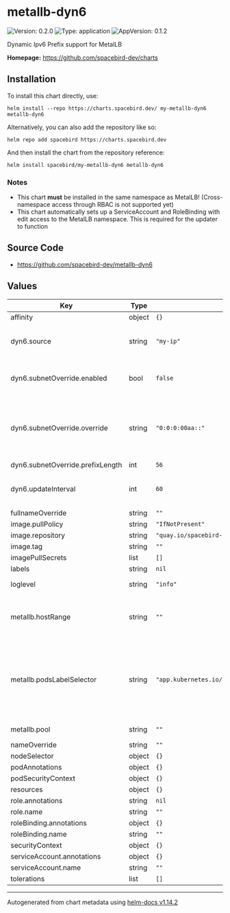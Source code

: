 # metallb-dyn6

![Version: 0.2.0](https://img.shields.io/badge/Version-0.2.0-informational?style=flat-square) ![Type: application](https://img.shields.io/badge/Type-application-informational?style=flat-square) ![AppVersion: 0.1.2](https://img.shields.io/badge/AppVersion-0.1.2-informational?style=flat-square)

Dynamic Ipv6 Prefix support for MetalLB

**Homepage:** <https://github.com/spacebird-dev/charts>

## Installation

To install this chart directly, use:

`helm install --repo https://charts.spacebird.dev/ my-metallb-dyn6 metallb-dyn6`

Alternatively, you can also add the repository like so:

`helm repo add spacebird https://charts.spacebird.dev`

And then install the chart from the repository reference:

`helm install spacebird/my-metallb-dyn6 metallb-dyn6`

### Notes

- This chart **must** be installed in the same namespace as MetalLB! (Cross-namespace access through RBAC is not supported yet)
- This chart automatically sets up a ServiceAccount and RoleBinding with edit access to the MetalLB namespace. This is required for the updater to function

## Source Code

* <https://github.com/spacebird-dev/metallb-dyn6>

## Values

| Key | Type | Default | Description |
|-----|------|---------|-------------|
| affinity | object | `{}` |  |
| dyn6.source | string | `"my-ip"` | Source of the dynamic IPv6 network that will be injected into MetalLB. Can only be `my-ip` at this point. |
| dyn6.subnetOverride.enabled | bool | `false` | Whether to enable the subnet override. Both override and prefix_length must be set if this is true. |
| dyn6.subnetOverride.override | string | `"0:0:0:00aa::"` | Override a portion of the prefix (usually the subnet). This value must be a valid IPv6 address. For example, to set the subnet to :beef: with a /48 dynamic prefix, use: 0:0:0:beef:: |
| dyn6.subnetOverride.prefixLength | int | `56` |  |
| dyn6.updateInterval | int | `60` | Time between attempts to refresh the dynamic Prefix and updating the IPAddressPool in seconds |
| fullnameOverride | string | `""` |  |
| image.pullPolicy | string | `"IfNotPresent"` |  |
| image.repository | string | `"quay.io/spacebird-dev/metallb-dyn6"` |  |
| image.tag | string | `""` |  |
| imagePullSecrets | list | `[]` |  |
| labels | string | `nil` |  |
| loglevel | string | `"info"` | Application loglevel. Can be error,warning,info,debug,trace |
| metallb.hostRange | string | `""` | Range of host addresses that MetalLB can use for allocating services. Must be passed as a range of Ipv6-Host-parts, such as ::1000-::1999 |
| metallb.podsLabelSelector | string | `"app.kubernetes.io/name=metallb,app.kubernetes.io/instance=metallb"` | Use this label selector to filter pods when force-deleting MetalLB to refresh its configuration. Only pods that match this selector will be deleted. Only adjust this if your MetalLB instance is installed with a custom label name/instance. |
| metallb.pool | string | `""` | Name of the IPAddressPool resource  to manage |
| nameOverride | string | `""` |  |
| nodeSelector | object | `{}` |  |
| podAnnotations | object | `{}` |  |
| podSecurityContext | object | `{}` |  |
| resources | object | `{}` |  |
| role.annotations | string | `nil` |  |
| role.name | string | `""` |  |
| roleBinding.annotations | object | `{}` |  |
| roleBinding.name | string | `""` |  |
| securityContext | object | `{}` |  |
| serviceAccount.annotations | object | `{}` |  |
| serviceAccount.name | string | `""` |  |
| tolerations | list | `[]` |  |

----------------------------------------------
Autogenerated from chart metadata using [helm-docs v1.14.2](https://github.com/norwoodj/helm-docs/releases/v1.14.2)
